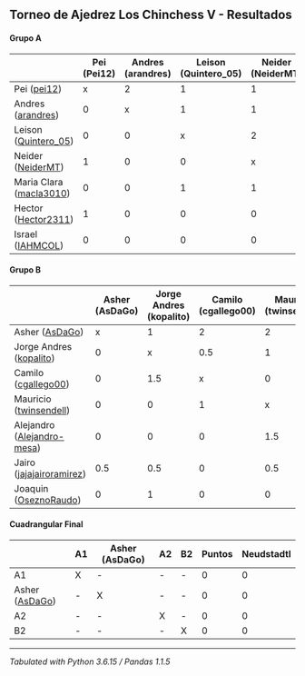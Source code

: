 ## Torneo de Ajedrez Los Chinchess V - Resultados

#### Grupo A
|                                                                       | Pei (Pei12) | Andres (arandres) | Leison (Quintero_05) | Neider (NeiderMT) | Maria Clara (macla3010) | Hector (Hector2311) | Israel (IAHMCOL) | Bye | PTOS | Neudstatdl |
|-----------------------------------------------------------------------|-------------|-------------------|----------------------|-------------------|-------------------------|---------------------|------------------|-----|------|------------|
| Pei ([pei12](https://lichess.org/?user=pei12#friend))                 |           x |                 2 |                    1 |                 1 |                       2 |                   1 |                2 |   2 |   11 |         57 |
| Andres ([arandres](https://lichess.org/?user=arandres#friend))        |           0 |                 x |                    1 |                 1 |                       2 |                   2 |                2 |   2 |   10 |         41 |
| Leison ([Quintero_05](https://lichess.org/?user=Quintero_05#friend))  |           0 |                 0 |                    x |                 2 |                       1 |                   1 |                2 |   2 |    8 |         30 |
| Neider ([NeiderMT](https://lichess.org/?user=NeiderMT#friend))        |           1 |                 0 |                    0 |                 x |                       0 |                   2 |                2 |   2 |    7 |         25 |
| Maria Clara ([macla3010](https://lichess.org/?user=macla3010#friend)) |           0 |                 0 |                    1 |                 1 |                       x |                   1 |                1 |   2 |    6 |         22 |
| Hector ([Hector2311](https://lichess.org/?user=Hector2311#friend))    |           1 |                 0 |                    0 |                 0 |                       0 |                   x |                1 |   2 |    4 |         14 |
| Israel ([IAHMCOL](https://lichess.org/?user=IAHMCOL#friend))          |           0 |                 0 |                    0 |                 0 |                       0 |                   1 |                x |   2 |    3 |          4 |

#### Grupo B
|                                                                               | Asher (AsDaGo) | Jorge Andres (kopalito) | Camilo (cgallego00) | Mauricio (twinsendell) | Alejandro (Alejandro-mesa) | Jairo (jajajairoramirez) | Joaquin (OseznoRaudo) | Bye | PTOS | Neudstatdl |
|-------------------------------------------------------------------------------|----------------|-------------------------|---------------------|------------------------|----------------------------|--------------------------|-----------------------|-----|------|------------|
| Asher ([AsDaGo](https://lichess.org/?user=AsDaGo#friend))                     |              x |                       1 |                   2 |                      2 |                          2 |                      1.5 |                     2 |   2 | 12.5 |      62.75 |
| Jorge Andres ([kopalito](https://lichess.org/?user=kopalito#friend))          |              0 |                       x |                 0.5 |                      1 |                          2 |                      1.5 |                     1 |   2 |    8 |       32.5 |
| Camilo ([cgallego00](https://lichess.org/?user=cgallego00#friend))            |              0 |                     1.5 |                   x |                      0 |                          1 |                        2 |                     1 |   2 |  7.5 |       30.5 |
| Mauricio ([twinsendell](https://lichess.org/?user=twinsendell#friend))        |              0 |                       0 |                   1 |                      x |                        0.5 |                      1.5 |                     2 |   2 |    7 |         25 |
| Alejandro ([Alejandro-mesa](https://lichess.org/?user=Alejandro-mesa#friend)) |              0 |                       0 |                   0 |                    1.5 |                          x |                        1 |                     1 |   2 |  5.5 |         19 |
| Jairo ([jajajairoramirez](https://lichess.org/?user=jajajairoramirez#friend)) |            0.5 |                     0.5 |                   0 |                    0.5 |                          0 |                        x |                     1 |   2 |  4.5 |      17.75 |
| Joaquin ([OseznoRaudo](https://lichess.org/?user=OseznoRaudo#friend))         |              0 |                       1 |                   0 |                      0 |                          1 |                        0 |                     x |   2 |    4 |       13.5 |

#### Cuadrangular Final
|                                                           | A1 | Asher (AsDaGo) | A2 | B2 | Puntos | Neudstadtl |
|-----------------------------------------------------------|----|----------------|----|----|--------|------------|
| A1                                                        | X  | -              | -  | -  |      0 |          0 |
| Asher ([AsDaGo](https://lichess.org/?user=AsDaGo#friend)) | -  | X              | -  | -  |      0 |          0 |
| A2                                                        | -  | -              | X  | -  |      0 |          0 |
| B2                                                        | -  | -              | -  | X  |      0 |          0 |

****
*Tabulated with Python 3.6.15 / Pandas 1.1.5*
